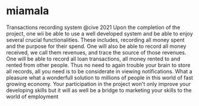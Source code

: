 # miamala
Transactions recording system @cive 2021
Upon the completion of the project, one wii be able to use a well developed system and be able to enjoy several crucial functionalities.
These includes, recording all money spent and the purpose for their spend. 
One will also be able to record all money received, we call them revenues, and trace the source of those revenues.
One will be able to record all loan transactions, all money rented to and rented from other people.
Thus no need to again trouble your brain to store all records, all you need is to be considerate in viewing notifications.
What a pleasure what a wonderfull solution to millions of people in this world of fast growing economy.
Your participation in the project won't only improve your developing skills but it will as well be a bridge to marketing your skills to the world of employment
